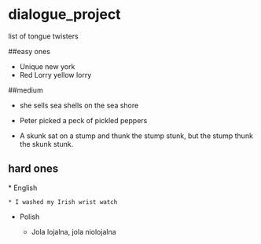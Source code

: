 # dialogue_project

list of tongue twisters


##easy ones
* Unique new york
* Red Lorry yellow lorry

##medium
* she sells sea shells on the sea shore
* Peter picked a peck of pickled peppers 

* A skunk sat on a stump and thunk the stump stunk,
but the stump thunk the skunk stunk.

<h2>hard ones</h2>
 * English

    * I washed my Irish wrist watch
* Polish
   
    * Jola lojalna, jola niolojalna

#